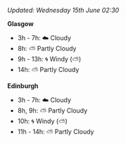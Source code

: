 *Updated: Wednesday 15th June 02:30*

**Glasgow**

* 3h - 7h: :cloud: Cloudy
* 8h: :partly_sunny: Partly Cloudy
* 9h - 13h: :cyclone: Windy (:partly_sunny:)
* 14h: :partly_sunny: Partly Cloudy

**Edinburgh**

* 3h - 7h: :cloud: Cloudy
* 8h, 9h: :partly_sunny: Partly Cloudy
* 10h: :cyclone: Windy (:partly_sunny:)
* 11h - 14h: :partly_sunny: Partly Cloudy
